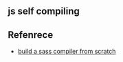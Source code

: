 ## js self compiling

## Refenrece

* [build a sass compiler from scratch](https://github.com/wizardpisces/tiny-sass-compiler)